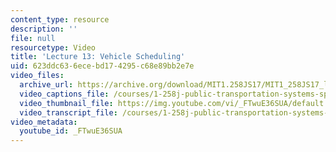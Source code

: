 ```yaml
---
content_type: resource
description: ''
file: null
resourcetype: Video
title: 'Lecture 13: Vehicle Scheduling'
uid: 623ddc63-6ece-bd17-4295-c68e89bb2e7e
video_files:
  archive_url: https://archive.org/download/MIT1.258JS17/MIT1_258JS17_lec13_300k.mp4
  video_captions_file: /courses/1-258j-public-transportation-systems-spring-2017/e911f49497c4584895d74caa4df40e45_FTwuE36SUA.vtt
  video_thumbnail_file: https://img.youtube.com/vi/_FTwuE36SUA/default.jpg
  video_transcript_file: /courses/1-258j-public-transportation-systems-spring-2017/15368b669ec5788d0e533ac53f01754d_FTwuE36SUA.pdf
video_metadata:
  youtube_id: _FTwuE36SUA
---
```

